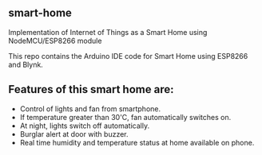 ## smart-home
Implementation of Internet of Things as a Smart Home using NodeMCU/ESP8266 module

This repo contains the Arduino IDE code for Smart Home using ESP8266 and Blynk.
## Features of this smart home are:
* Control of lights and fan from smartphone.
* If temperature greater than 30'C, fan automatically switches on.
* At night, lights switch off automatically.
* Burglar alert at door with buzzer.
* Real time humidity and temperature status at home available on phone.
